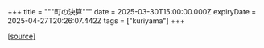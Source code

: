 +++
title = """町の決算"""
date = 2025-03-30T15:00:00.000Z
expiryDate = 2025-04-27T20:26:07.442Z
tags = ["kuriyama"]
+++


[[source]](https://www.town.kuriyama.hokkaido.jp/soshiki/32/595.html)
